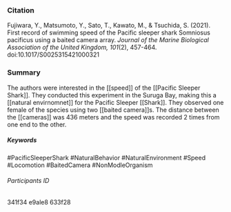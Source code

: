 ### Citation

Fujiwara, Y., Matsumoto, Y., Sato, T., Kawato, M., & Tsuchida, S. (2021). First record of swimming speed of the Pacific sleeper shark Somniosus pacificus using a baited camera array. _Journal of the Marine Biological Association of the United Kingdom,_ _101_(2), 457-464. doi:10.1017/S0025315421000321

### Summary

The authors were interested in the [[speed]] of the [[Pacific Sleeper Shark]]. They conducted this experiment in the Suruga Bay, making this a [[natural envirnomnet]] for the Pacific Sleeper [[Shark]]. They observed one female of the species using two [[baited camera]]s. The distance between the [[cameras]] was 436 meters and the speed was recorded 2 times from one end to the other. 

##### Keywords
#PacificSleeperShark
#NaturalBehavior 
#NaturalEnvironment 
#Speed
#Locomotion
#BaitedCamera
#NonModleOrganism 

###### Participants ID
341f34
e9ale8
633f28